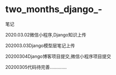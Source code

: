 # two_months_django_-
笔记 

2020.03.02微信小程序,Django知识上传



202003.03Django模型层笔记上传



20200304Django博客项目提交,微信小程序项目提交

20200305代码待完善.............